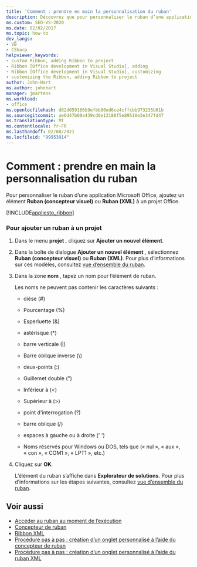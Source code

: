 ```yaml
---
title: 'Comment : prendre en main la personnalisation du ruban'
description: Découvrez que pour personnaliser le ruban d’une application Microsoft Office, ajoutez un élément Ruban (concepteur visuel) ou ruban (XML) à un projet Office.
ms.custom: SEO-VS-2020
ms.date: 02/02/2017
ms.topic: how-to
dev_langs:
- VB
- CSharp
helpviewer_keywords:
- custom Ribbon, adding Ribbon to project
- Ribbon [Office development in Visual Studio], adding
- Ribbon [Office development in Visual Studio], customizing
- customizing the Ribbon, adding Ribbon to project
author: John-Hart
ms.author: johnhart
manager: jmartens
ms.workload:
- office
ms.openlocfilehash: d82d059166b9efbb80ed6ce4cffcbb973235b01b
ms.sourcegitcommit: ae6d47b09a439cd0e13180f5e89510e3e347fd47
ms.translationtype: MT
ms.contentlocale: fr-FR
ms.lasthandoff: 02/08/2021
ms.locfileid: "99953914"
---
```

# <a name="how-to-get-started-customizing-the-ribbon"></a>Comment : prendre en main la personnalisation du ruban
  Pour personnaliser le ruban d’une application Microsoft Office, ajoutez un élément **Ruban (concepteur visuel)** ou **Ruban (XML)** à un projet Office.

 [!INCLUDE[appliesto_ribbon](../vsto/includes/appliesto-ribbon-md.md)]

### <a name="to-add-a-ribbon-to-a-project"></a>Pour ajouter un ruban à un projet

1. Dans le menu **projet** , cliquez sur **Ajouter un nouvel élément**.

2. Dans la boîte de dialogue **Ajouter un nouvel élément** , sélectionnez **Ruban (concepteur visuel)** ou **Ruban (XML)**. Pour plus d’informations sur ces modèles, consultez [vue d’ensemble du ruban](../vsto/ribbon-overview.md).

3. Dans la zone **nom** , tapez un nom pour l’élément de ruban.

    Les noms ne peuvent pas contenir les caractères suivants :

   - dièse (#)

   - Pourcentage (%)

   - Esperluette (&)

   - astérisque (*)

   - barre verticale (|)

   - Barre oblique inverse (\\)

   - deux-points (:)

   - Guillemet double (")

   - Inférieur à (\<)

   - Supérieur à (>)

   - point d'interrogation (?)

   - barre oblique (/)

   - espaces à gauche ou à droite (' ')

   - Noms réservés pour Windows ou DOS, tels que (« nul », « aux », « con », « COM1 », « LPT1 », etc.)

4. Cliquez sur **OK**.

   L’élément du ruban s’affiche dans **Explorateur de solutions**. Pour plus d’informations sur les étapes suivantes, consultez [vue d’ensemble du ruban](../vsto/ribbon-overview.md).

## <a name="see-also"></a>Voir aussi
- [Accéder au ruban au moment de l’exécution](../vsto/accessing-the-ribbon-at-run-time.md)
- [Concepteur de ruban](../vsto/ribbon-designer.md)
- [Ribbon XML](../vsto/ribbon-xml.md)
- [Procédure pas à pas : création d’un onglet personnalisé à l’aide du concepteur de ruban](../vsto/walkthrough-creating-a-custom-tab-by-using-the-ribbon-designer.md)
- [Procédure pas à pas : création d’un onglet personnalisé à l’aide du ruban XML](../vsto/walkthrough-creating-a-custom-tab-by-using-ribbon-xml.md)
